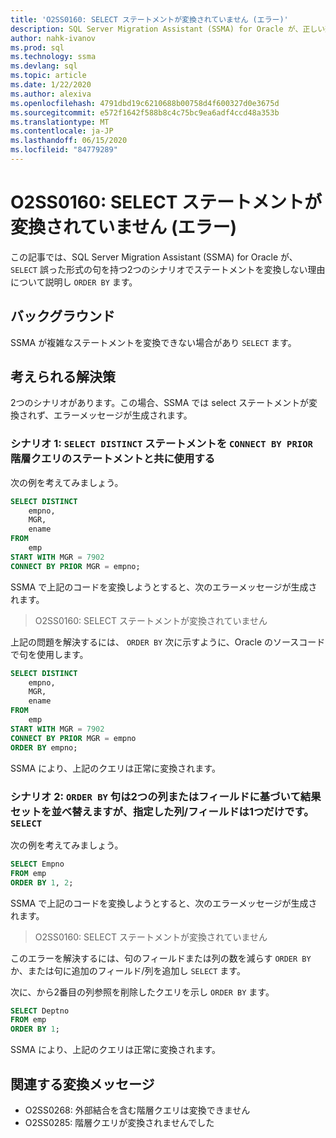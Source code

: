 ```yaml
---
title: 'O2SS0160: SELECT ステートメントが変換されていません (エラー)'
description: SQL Server Migration Assistant (SSMA) for Oracle が、正しい形式の ORDER BY 句を持つ2つのシナリオで SELECT ステートメントを変換しない理由について説明します。
author: nahk-ivanov
ms.prod: sql
ms.technology: ssma
ms.devlang: sql
ms.topic: article
ms.date: 1/22/2020
ms.author: alexiva
ms.openlocfilehash: 4791dbd19c6210688b00758d4f600327d0e3675d
ms.sourcegitcommit: e572f1642f588b8c4c75bc9ea6adf4ccd48a353b
ms.translationtype: MT
ms.contentlocale: ja-JP
ms.lasthandoff: 06/15/2020
ms.locfileid: "84779289"
---
```

# <a name="o2ss0160-select-statement-not-converted-error"></a>O2SS0160: SELECT ステートメントが変換されていません (エラー)

この記事では、SQL Server Migration Assistant (SSMA) for Oracle が、 `SELECT` 誤った形式の句を持つ2つのシナリオでステートメントを変換しない理由について説明し `ORDER BY` ます。

## <a name="background"></a>バックグラウンド

SSMA が複雑なステートメントを変換できない場合があり `SELECT` ます。

## <a name="possible-remedies"></a>考えられる解決策

2つのシナリオがあります。この場合、SSMA では select ステートメントが変換されず、エラーメッセージが生成されます。

### <a name="scenario-1-select-distinct-statement-is-used-with-connect-by-prior-statement-in-the-hierarchical-query"></a>シナリオ 1: `SELECT DISTINCT` ステートメントを `CONNECT BY PRIOR` 階層クエリのステートメントと共に使用する

次の例を考えてみましょう。

```sql
SELECT DISTINCT
    empno,
    MGR,
    ename
FROM
    emp
START WITH MGR = 7902
CONNECT BY PRIOR MGR = empno;
```

SSMA で上記のコードを変換しようとすると、次のエラーメッセージが生成されます。

> O2SS0160: SELECT ステートメントが変換されていません

上記の問題を解決するには、 `ORDER BY` 次に示すように、Oracle のソースコードで句を使用します。

```sql
SELECT DISTINCT
    empno,
    MGR,
    ename
FROM
    emp
START WITH MGR = 7902
CONNECT BY PRIOR MGR = empno
ORDER BY empno;
```

SSMA により、上記のクエリは正常に変換されます。

### <a name="scenario-2-order-by-clause-sorts-the-result-set-based-on-the-two-columnsfields-but-you-have-specified-only-one-columnfield-in-select-clause"></a>シナリオ 2: `ORDER BY` 句は2つの列またはフィールドに基づいて結果セットを並べ替えますが、指定した列/フィールドは1つだけです。 `SELECT`

次の例を考えてみましょう。

```sql
SELECT Empno
FROM emp
ORDER BY 1, 2;
```

SSMA で上記のコードを変換しようとすると、次のエラーメッセージが生成されます。

> O2SS0160: SELECT ステートメントが変換されていません

このエラーを解決するには、句のフィールドまたは列の数を減らす `ORDER BY` か、または句に追加のフィールド/列を追加し `SELECT` ます。

次に、から2番目の列参照を削除したクエリを示し `ORDER BY` ます。

```sql
SELECT Deptno
FROM emp
ORDER BY 1;
```

SSMA により、上記のクエリは正常に変換されます。

## <a name="related-conversion-messages"></a>関連する変換メッセージ

* O2SS0268: 外部結合を含む階層クエリは変換できません
* O2SS0285: 階層クエリが変換されませんでした
